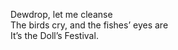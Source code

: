 Dewdrop, let me cleanse    
The birds cry, and the fishes’ eyes are     
It’s the Doll’s Festival.    

